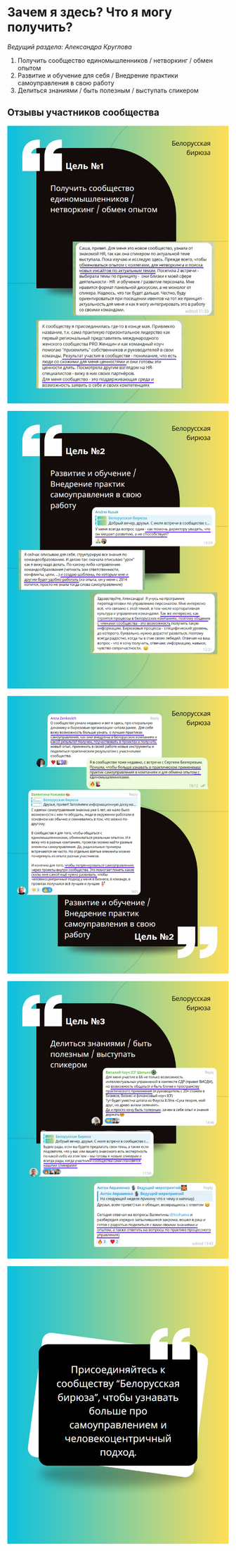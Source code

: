# Зачем я здесь? Что я могу получить?
*Ведущий раздела: Александра Круглова*

1. Получить сообщество единомышленников / нетворкинг / обмен опытом
2. Развитие и обучение для себя / Внедрение практики самоуправления в свою работу
3. Делиться знаниями / быть полезным / выступать спикером

## Отзывы участников сообщества
![Отзывы участников 1](/images/feedback-1.png)

![Отзывы участников 2](/images/feedback-2.png)

![Отзывы участников 3](/images/feedback-3.png)

![Отзывы участников 4](/images/feedback-4.png)

![Отзывы участников 5](/images/feedback-5.png)

